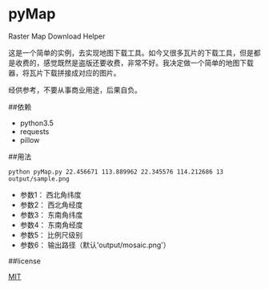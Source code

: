 # pyMap
Raster Map Download Helper

这是一个简单的实例，去实现地图下载工具。如今又很多瓦片的下载工具，但是都是收费的，感觉既然是盗版还要收费，非常不好。我决定做一个简单的地图下载器，将瓦片下载拼接成对应的图片。

经供参考，不要从事商业用途，后果自负。

##依赖

- python3.5
- requests
- pillow

##用法

```
python pyMap.py 22.456671 113.889962 22.345576 114.212686 13 output/sample.png
```
- 参数1： 西北角纬度
- 参数2： 西北角经度
- 参数3： 东南角纬度
- 参数4： 东南角经度
- 参数5： 比例尺级别
- 参数6： 输出路径（默认'output/mosaic.png'）

##license

[MIT](LICENSE)
